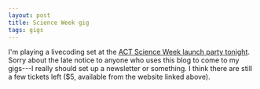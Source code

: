 ```yaml
---
layout: post
title: Science Week gig
tags: gigs
---
```


I'm playing a livecoding set at the [ACT Science Week launch party
tonight](https://www.scienceweek.net.au/national-science-week-act-launch-future-earth-festival/?search-location-code=2600&search-location-lat=-35.306768&search-location-lng=149.126355&search-location-name=CANBERRA&search-location-type=T&search-location=ACT&search-date-start=Today&search-date-end=All+dates&text=&audience=All+ages&search-topic=&search-events-count=74&search-online-count=30&utm_content=buffer19391&utm_medium=social&utm_source=facebook.com&utm_campaign=buffer).
Sorry about the late notice to anyone who uses this blog to come to my gigs---I
really should set up a newsletter or something. I think there are still a few
tickets left ($5, available from the website linked above).
